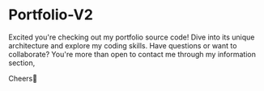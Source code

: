 ﻿# Portfolio-V2

Excited you're checking out my portfolio source code! Dive into its unique architecture and explore my coding skills. Have questions or want to collaborate? You're more than open to contact me through my information section,

Cheers👋
